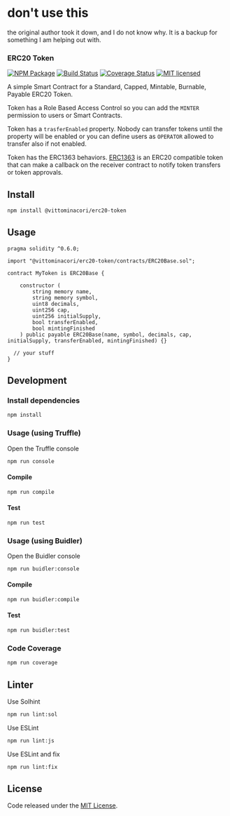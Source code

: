 # don't use this

the original author took it down, and I do not know why. It is a backup for something I am helping out with.

### ERC20 Token

[![NPM Package](https://img.shields.io/npm/v/@vittominacori/erc20-token.svg?style=flat-square)](https://www.npmjs.com/package/@vittominacori/erc20-token)
[![Build Status](https://travis-ci.org/vittominacori/erc20-token.svg?branch=master)](https://travis-ci.org/vittominacori/erc20-token)
[![Coverage Status](https://coveralls.io/repos/github/vittominacori/erc20-token/badge.svg?branch=master)](https://coveralls.io/github/vittominacori/erc20-token?branch=master)
[![MIT licensed](https://img.shields.io/github/license/vittominacori/erc20-token.svg)](https://github.com/vittominacori/erc20-token/blob/master/LICENSE)

A simple Smart Contract for a Standard, Capped, Mintable, Burnable, Payable ERC20 Token.

Token has a Role Based Access Control so you can add the `MINTER` permission to users or Smart Contracts.

Token has a `trasferEnabled` property. Nobody can transfer tokens until the property will be enabled or you can define users as `OPERATOR` allowed to transfer also if not enabled.

Token has the ERC1363 behaviors. [ERC1363](https://eips.ethereum.org/EIPS/eip-1363) is an ERC20 compatible token that can make a callback on the receiver contract to notify token transfers or token approvals.

## Install

```bash
npm install @vittominacori/erc20-token
```

## Usage

```solidity
pragma solidity ^0.6.0;

import "@vittominacori/erc20-token/contracts/ERC20Base.sol";

contract MyToken is ERC20Base {

    constructor (
        string memory name,
        string memory symbol,
        uint8 decimals,
        uint256 cap,
        uint256 initialSupply,
        bool transferEnabled,
        bool mintingFinished
    ) public payable ERC20Base(name, symbol, decimals, cap, initialSupply, transferEnabled, mintingFinished) {}

  // your stuff
}
```

## Development


### Install dependencies

```bash
npm install
```


### Usage (using Truffle)

Open the Truffle console

```bash
npm run console
```


#### Compile

```bash
npm run compile
```


#### Test

```bash
npm run test
```


### Usage (using Buidler)

Open the Buidler console

```bash
npm run buidler:console
```


#### Compile

```bash
npm run buidler:compile
```


#### Test

```bash
npm run buidler:test
```


### Code Coverage

```bash
npm run coverage
```


## Linter

Use Solhint

```bash
npm run lint:sol
```

Use ESLint

```bash
npm run lint:js
```

Use ESLint and fix

```bash
npm run lint:fix
```


## License

Code released under the [MIT License](https://github.com/vittominacori/erc20-token/blob/master/LICENSE).
